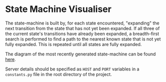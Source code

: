 # State Machine Visualiser

The state-machine is built by, for each state encountered, "expanding" the next transition from the state that has not yet been expanded. If all three of the current state's transitions have already been expanded, a breadth-first search is performed to find a path to the nearest known state that is not yet fully expanded. This is repeated until all states are fully expanded.

The diagram of the most recently generated state-machine can be found [here](diagrams/statemachine.pdf).

Server details should be specified as `HOST` and `PORT` variables in a `constants.py` file in the root directory of the project.